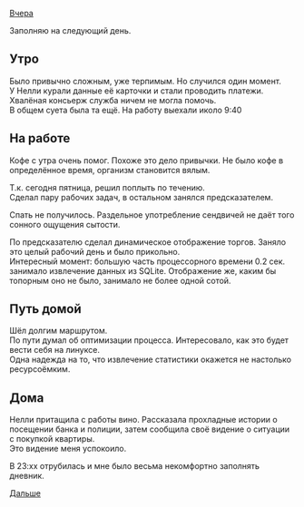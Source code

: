 [Вчера](2019.09.05.md)

Заполняю на следующий день.
## Утро
Было привычно сложным, уже терпимым. Но случился один момент.  
У Нелли курали данные её карточки и стали проводить платежи.  
Хвалёная консьерж служба ничем не могла помочь.  
В общем суета была та ещё. На работу выехали иколо 9:40
## На работе
Кофе с утра очень помог. Похоже это дело привычки. Не было кофе в определённое время, организм становится вялым.

Т.к. сегодня пятница, решил поплыть по течению.  
Сделал пару рабочих задач, в остальном занялся предсказателем.

Спать не получилось. Раздельное употребление сендвичей не даёт того сонного ощущения сытости.

По предсказателю сделал динамическое отображение торгов. Заняло это целый рабочий день и было прикольно.  
Интересный момент: большую часть процессорного времени 0.2 сек. занимало извлечение данных из SQLite. Отображение же, каким бы топорным оно не было, занимало не более одной сотой.
## Путь домой
Шёл долгим маршрутом.  
По пути думал об оптимизации процесса. Интересовало, как это будет вести себя на линуксе.  
Одна надежда на то, что извлечение статистики окажется не настолько ресурсоёмким.
## Дома
Нелли притащила с работы вино. Рассказала прохладные истории о посещении банка и полиции, затем сообщила своё видение о ситуации с покупкой квартиры.  
Это видение меня успокоило.

В 23:хх отрубилась и мне было весьма некомфортно заполнять дневник.

[Дальше](2019.09.07.md)
